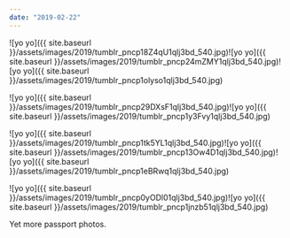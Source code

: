 ```yaml
---
date: "2019-02-22"
---
```


![yo yo]({{ site.baseurl }}/assets/images/2019/tumblr_pncp18Z4qU1qlj3bd_540.jpg)![yo yo]({{ site.baseurl }}/assets/images/2019/tumblr_pncp24mZMY1qlj3bd_540.jpg)![yo yo]({{ site.baseurl }}/assets/images/2019/tumblr_pncp1olyso1qlj3bd_540.jpg)

![yo yo]({{ site.baseurl }}/assets/images/2019/tumblr_pncp29DXsF1qlj3bd_540.jpg)![yo yo]({{ site.baseurl }}/assets/images/2019/tumblr_pncp1y3Fvy1qlj3bd_540.jpg)

![yo yo]({{ site.baseurl }}/assets/images/2019/tumblr_pncp1tk5YL1qlj3bd_540.jpg)![yo yo]({{ site.baseurl }}/assets/images/2019/tumblr_pncp13Ow4D1qlj3bd_540.jpg)![yo yo]({{ site.baseurl }}/assets/images/2019/tumblr_pncp1eBRwq1qlj3bd_540.jpg)

![yo yo]({{ site.baseurl }}/assets/images/2019/tumblr_pncp0yODl01qlj3bd_540.jpg)![yo yo]({{ site.baseurl }}/assets/images/2019/tumblr_pncp1jnzb51qlj3bd_540.jpg)

Yet more passport photos.
